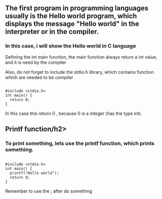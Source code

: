 <h2>The first program  in programming languages usually is the Hello world program, which displays the message "Hello world" in the interpreter or in the compiler.</h2>
<h3>In this case, i will show the Hello world in C language</h3>
<p>Defining the int main function, the main function always return a int value, and it is need by the compiler</p>
<p>Also, do not forget to include the stdio.h library, which contains function which are needed to be compiler</p>
<pre><code>
#include &lt;stdio.h&gt;
int main() {
  return 0;
}
</code></pre>
<p>In this case this return 0 , because 0 is a integer (has the type int).</p>
<h2>Printf function/h2>
<h3>To print something, lets use the printf function, which prints something.</h3>
<pre><code>
#include &lt;stdio.h&gt;
int main() {
  printf("Hello world");
  return 0;
}
</code></pre>
<p>Remember to use the ; after do something</p> 
